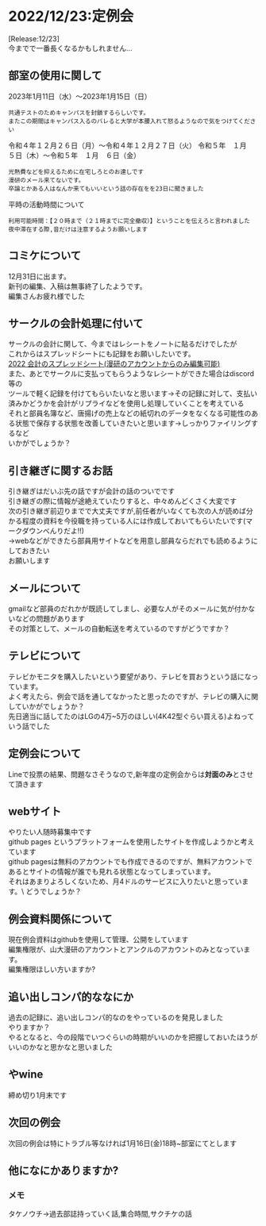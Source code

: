 # 2022/12/23:定例会
[Release:12/23]\
今までで一番長くなるかもしれません...

## 部室の使用に関して
2023年1月11日（水）～2023年1月15日（日）
```
共通テストのためキャンパスを封鎖するらしいです。
またこの期間はキャンパス入るのバレると大学が本腰入れて怒るようなので気をつけてください
```


令和４年１２月２６日（月）～令和４年１２月２７日（火）
令和５年　１月　５日（木）～令和５年　１月　６日（金）
```
光熱費などを抑えるために在宅しろとのお達しです
漫研のメール来てないです。
卒論とかある人はなんか来てもいいという話の存在をを23日に聞きました
```


平時の活動時間について
```
利用可能時間：【２０時まで（２１時までに完全撤収）】ということを伝えろと言われました
夜中滞在する際,音だけは注意するようお願いします
```


## コミケについて
12月31日に出ます。\
新刊の編集、入稿は無事終了したようです。\
編集さんお疲れ様でした


## サークルの会計処理に付いて
サークルの会計に関して、今まではレシートをノートに貼るだけでしたが\
これからはスプレッドシートにも記録をお願いしたいです。\
[2022 会計のスプレッドシート(漫研のアカウントからのみ編集可能)](https://docs.google.com/spreadsheets/d/18nz72yehglcuY1rTDbMyDdpMR55EQAbSCR1hwh5ViYI/edit?usp=sharing)\
また、あとでサークルに支払ってもらうようなレシートができた場合はdiscord等の\
ツールで軽く記録を付けてもらいたいなと思います→その記録に対して、支払い済みかどうかを会計がリプライなどを使用し処理していくことを考えている\
それと部員名簿など、唐揚げの売上などの紙切れのデータをなくなる可能性のある状態で保存する状態を改善していきたいと思います→しっかりファイリングするなど\
いかがでしょうか？

## 引き継ぎに関するお話
引き継ぎはだいぶ先の話ですが会計の話のついでです\
引き継ぎの際に情報が途絶えていたりすると、中々めんどくさく大変です\
次の引き継ぎ前辺りまでで大丈夫ですが,前任者がいなくても次の人が読めば分かる程度の資料を今役職を持っている人には作成しておいてもらいたいです(マークダウンべんりだよ!!)\
→webなどができたら部員用サイトなどを用意し部員ならだれでも読めるようにしておきたい\
お願いします


## メールについて
gmailなど部員のだれかが既読してしまし、必要な人がそのメールに気が付かないなどの問題があります\
その対策として、メールの自動転送を考えているのですがどうですか？


## テレビについて
テレビかモニタを購入したいという要望があり、テレビを買おうという話になっています。\
よく考えたら、例会で話を通してなかったと思ったのですが、テレビの購入に関していかがでしょうか？\
先日適当に話してたのはLGの4万~5万のほしい(4K42型ぐらい買える)よねっていう話でした


## 定例会について
Lineで投票の結果、問題なさそうなので,新年度の定例会からは**対面のみ**とさせて頂きます

## webサイト
やりたい人随時募集中です\
github pages というプラットフォームを使用したサイトを作成しようかと考えています\
github pagesは無料のアカウントでも作成できるのですが、無料アカウントであるとサイトの情報が誰でも見れる状態となってしまっています。\
それはあまりよろしくないため、月4ドルのサービスに入りたいと思っています。\ 
どうでしょうか？

## 例会資料関係について
現在例会資料はgithubを使用して管理、公開をしています\
編集権限が、山大漫研のアカウントとアンクルのアカウントのみとなっています。\
編集権限ほしい方いますか?

## 追い出しコンパ的ななにか
過去の記録に、追い出しコンパ的なのをやっているのを発見しました\
やりますか？\
やるとなると、今の段階でいつぐらいの時期がいいのかを把握しておいたほうがいいのかなと思かなと思いました

## やwine
締め切り1月末です

## 次回の例会
次回の例会は特にトラブル等なければ1月16日(金)18時~部室にてとします

## 他になにかありますか?
### メモ
タケノウチ→過去部誌持っていく話,集合時間,サクチケの話
